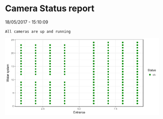 Camera Status report
================
18/05/2017 - 15:10:09

    All cameras are up and running

![](camreport_files/figure-markdown_github/unnamed-chunk-2-1.png)
